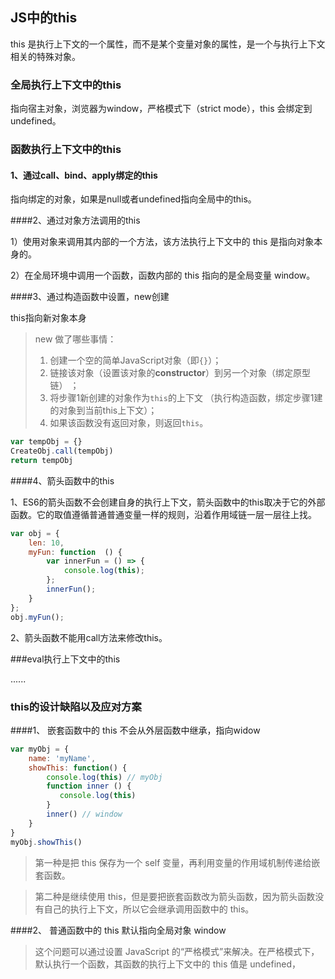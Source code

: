 ## JS中的this

this 是执行上下文的一个属性，而不是某个变量对象的属性，是一个与执行上下文相关的特殊对象。

### 全局执行上下文中的this

指向宿主对象，浏览器为window，严格模式下（strict mode），this 会绑定到undefined。



### 函数执行上下文中的this



#### 1、通过call、bind、apply绑定的this

指向绑定的对象，如果是null或者undefined指向全局中的this。



####2、通过对象方法调用的this

1）使用对象来调用其内部的一个方法，该方法执行上下文中的 this 是指向对象本身的。

2）在全局环境中调用一个函数，函数内部的 this 指向的是全局变量 window。 



####3、通过构造函数中设置，new创建

this指向新对象本身

> new 做了哪些事情：
>
> 1. 创建一个空的简单JavaScript对象（即`{}`）；
> 2. 链接该对象（设置该对象的**constructor**）到另一个对象（绑定原型链） ；
> 3. 将步骤1新创建的对象作为`this`的上下文 （执行构造函数，绑定步骤1建的对象到当前this上下文）；
> 4. 如果该函数没有返回对象，则返回`this`。

```js
var tempObj = {}
CreateObj.call(tempObj)
return tempObj
```

####4、箭头函数中的this

1、ES6的箭头函数不会创建自身的执行上下文，箭头函数中的this取决于它的外部函数。它的取值遵循普通普通变量一样的规则，沿着作用域链一层一层往上找。

```js
var obj = {
    len: 10,
    myFun: function  () {
        var innerFun = () => {
            console.log(this);
        };
        innerFun();
    }
};
obj.myFun(); 
```



2、箭头函数不能用call方法来修改this。

###eval执行上下文中的this

......

### this的设计缺陷以及应对方案

####1、 嵌套函数中的 this 不会从外层函数中继承，指向widow

```js
var myObj = {
    name: 'myName',
    showThis: function() {
        console.log(this) // myObj
        function inner () {
           console.log(this)
        }
        inner() // window
    }
}
myObj.showThis()
```



> 第一种是把 this 保存为一个 self 变量，再利用变量的作用域机制传递给嵌套函数。

> 第二种是继续使用 this，但是要把嵌套函数改为箭头函数，因为箭头函数没有自己的执行上下文，所以它会继承调用函数中的 this。



####2、 普通函数中的 this 默认指向全局对象 window

> 这个问题可以通过设置 JavaScript 的“严格模式”来解决。在严格模式下，默认执行一个函数，其函数的执行上下文中的 this 值是 undefined，

